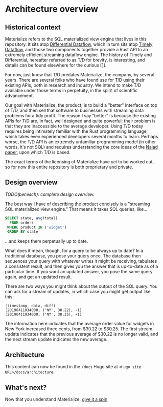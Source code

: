 # Architecture overview

## Historical context

Materialize refers to the SQL materialized view engine that lives in this
repository. It sits atop [Differential Dataflow], which in turn sits atop
[Timely Dataflow], and those two components together provide a Rust API to an
extremely efficient streaming dataflow engine. The history of Timely and
Differential, hereafter referred to as T/D for brevity, is interesting, and
details can be found elsewhere for the curious [[1]].

For now, just know that T/D predates Materialize, the company, by several years.
There are several folks who have found use for T/D using their existing APIs,
both in research and industry. We intend to make T/D available under those terms
in perpetuity, in the spirit of scientific advancement.

Our goal with Materialize, the product, is to build a "better" interface on top
of T/D, and then sell that software to businesses with streaming data problems
for a tidy profit. The reason I say "better" is because the existing APIs for
T/D are, in fact, well designed and quite powerful; their problem is that they
are inaccessible to the average developer. Using T/D today requires being
intimately familiar with the Rust programming language, which takes even
experienced developers several months to learn. Perhaps worse, the T/D API is an
extremely unfamiliar programming model (in other words, it's not SQL) and
requires understanding the core ideas of the [Naiad paper], upon which T/D is
based.

The exact terms of the licensing of Materialize have yet to be worked out, so
for now this entire repository is both proprietary and private.

## Design overview

_TODO(benesch): complete design overview._

The best way I have of describing the product concisely is a "streaming SQL
materialized view engine." That means it takes SQL queries, like...

```sql
SELECT state, avg(total)
  FROM orders
 WHERE product IN ('widget')
 GROUP BY state
```

...and keeps them perpetually up to date.

What does it mean, though, for a query to be always up to date? In a traditional
database, you pose your query once. The database then sequences your query with
whatever writes it might be receiving, tabulates a consistent result, and then
gives you the answer that is up-to-date as of a particular time. If you want an
updated answer, you pose the same query again, and get an updated result.

There are two ways you might think about the output of the SQL query. You can
ask for a stream of updates, in which case you might get output like this:

```
(timestamp, data, diff)
(20190411034000, ('NY', 30.22), -1)
(20190411034000, ('NY', 30.25), +1)
```

The information here indicates that the average order value for widgets in New
York increased three cents, from $30.22 to $30.25. The first stream update
indicates that the previous average of $30.22 is no longer valid, and the next
stream update indicates the new average.

## Architecture

This content can now be found in the `/docs` Hugo site at `<Hugo site URL>/docs/architecture`.

## What's next?

Now that you understand Materialize, [give it a spin](demo.md).

[1]: https://paper.dropbox.com/doc/Materialize-Product--AbHSqqXlN5YNKHiYEXm3EKyNAg-eMbfh2QTOCPrU7drExDCm
[Naiad paper]: http://sigops.org/s/conferences/sosp/2013/papers/p439-murray.pdf
[Timely Dataflow]: https://github.com/TimelyDataflow/timely-dataflow
[Differential Dataflow]: https://github.com/TimelyDataflow/differential-dataflow

